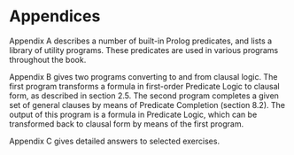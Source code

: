 # Appendices #

  Appendix A describes a number of built-in Prolog predicates, and lists a library of utility programs. These predicates are used in various programs throughout the book.

  Appendix B gives two programs converting to and from clausal logic. The first program transforms a formula in first-order Predicate Logic to clausal form, as described in section 2.5. The second program completes a given set of general clauses by means of Predicate Completion (section 8.2). The output of this program is a formula in Predicate Logic, which can be transformed back to clausal form by means of the first program.

  Appendix C gives detailed answers to selected exercises.
